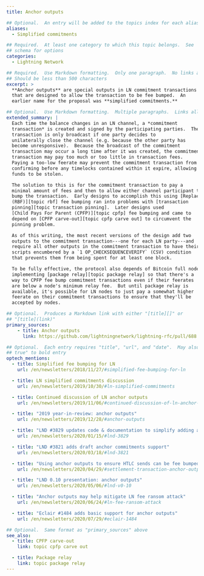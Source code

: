 ```yaml
---
title: Anchor outputs

## Optional.  An entry will be added to the topics index for each alias
aliases:
  - Simplified commitments

## Required.  At least one category to which this topic belongs.  See
## schema for options
categories:
  - Lightning Network

## Required.  Use Markdown formatting.  Only one paragraph.  No links allowed.
## Should be less than 500 characters
excerpt: >
  **Anchor outputs** are special outputs in LN commitment transactions
  that are designed to allow the transaction to be fee bumped.  An
  earlier name for the proposal was **simplified commitments.**

## Optional.  Use Markdown formatting.  Multiple paragraphs.  Links allowed.
extended_summary: |
  Each time the balance changes in an LN channel, a *commitment
  transaction* is created and signed by the participating parties.  The
  transaction is only broadcast if one party decides to
  unilaterally close the channel (e.g. because the other party has
  become unresponsive).  Because the broadcast of the commitment
  transaction may occur a long time after it was created, the commitment
  transaction may pay too much or too little in transaction fees.
  Paying a too-low feerate may prevent the commitment transaction from
  confirming before any timelocks contained within it expire, allowing
  funds to be stolen.

  The solution to this is for the commitment transaction to pay a
  minimal amount of fees and then to allow either channel participant to fee
  bump the transaction.  Early designs to accomplish this using [Replace-by-Fee
  (RBF)][topic rbf] fee bumping ran into problems with [transaction
  pinning][topic transaction pinning].  Later designs used
  [Child Pays For Parent (CPFP)][topic cpfp] fee bumping and came to
  depend on [CPFP carve-out][topic cpfp carve out] to circumvent the
  pinning problem.

  As of this writing, the most recent versions of the design add two
  outputs to the commitment transaction---one for each LN party---and
  require all other outputs in the commitment transaction to have their
  scripts encumbered by a `1 OP_CHECKSEQUENCEVERIFY` (CSV) condition
  that prevents them from being spent for at least one block.

  To be fully effective, the protocol also depends of Bitcoin full nodes
  implementing [package relay][topic package relay] so that there's a
  way to CPFP fee bump commitment transactions even if their feerates
  are below a node's minimum relay fee.  But until package relay is
  available, it's possible for LN nodes to just pay a somewhat higher
  feerate on their commitment transactions to ensure that they'll be
  accepted by nodes.

## Optional.  Produces a Markdown link with either "[title][]" or
## "[title](link)"
primary_sources:
    - title: Anchor outputs
      link: https://github.com/lightningnetwork/lightning-rfc/pull/688

## Optional.  Each entry requires "title", "url", and "date".  May also use "feature:
## true" to bold entry
optech_mentions:
  - title: Simplified fee bumping for LN
    url: /en/newsletters/2018/11/27/#simplified-fee-bumping-for-ln

  - title: LN simplified commitments discussion
    url: /en/newsletters/2019/10/30/#ln-simplified-commitments

  - title: Continued discussion of LN anchor outputs
    url: /en/newsletters/2019/11/06/#continued-discussion-of-ln-anchor-outputs

  - title: "2019 year-in-review: anchor outputs"
    url: /en/newsletters/2019/12/28/#anchor-outputs

  - title: "LND #3829 updates code & documentation to simplify adding anchor outputs"
    url: /en/newsletters/2020/01/15/#lnd-3829

  - title: "LND #3821 adds draft anchor commitments support"
    url: /en/newsletters/2020/03/18/#lnd-3821

  - title: "Using anchor outputs to ensure HTLC sends can be fee bumped"
    url: /en/newsletters/2020/04/29/#settlement-transaction-anchor-outputs

  - title: "LND 0.10 presentation: anchor outputs"
    url: /en/newsletters/2020/05/06/#lnd-v0-10

  - title: "Anchor outputs may help mitigate LN fee ransom attack"
    url: /en/newsletters/2020/06/24/#ln-fee-ransom-attack

  - title: "Eclair #1484 adds basic support for anchor outputs"
    url: /en/newsletters/2020/07/29/#eclair-1484

## Optional.  Same format as "primary_sources" above
see_also:
  - title: CPFP carve-out
    link: topic cpfp carve out

  - title: Package relay
    link: topic package relay
---
```

